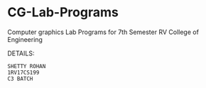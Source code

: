 # CG-Lab-Programs
Computer graphics Lab Programs for 7th Semester RV College of Engineering

DETAILS:

    SHETTY ROHAN
    1RV17CS199
    C3 BATCH

